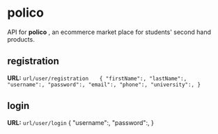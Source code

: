 # polico
API for **polico** , an ecommerce market place for students' second hand products.

## registration

**URL:** `url/user/registration`
`   {
    "firstName":,
    "lastName":,
    "username":,
    "password":,
    "email":,
    "phone":,
    "university":,
    }`

## login
**URL:** `url/user/login`
{
    "username":,
    "password":,
}
